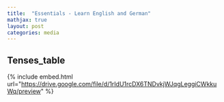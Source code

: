 ```yaml
---
title:  "Essentials - Learn English and German"
mathjax: true
layout: post
categories: media
---
```



## Tenses_table


{% include embed.html url="https://drive.google.com/file/d/1rIdU1rcDX6TNDvkjWJqgLeggiCWkkuWq/preview" %}






